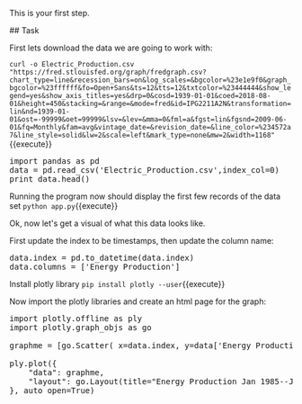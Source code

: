 This is your first step.

## Task

First lets download the data we are going to work with:

`curl -o Electric_Production.csv "https://fred.stlouisfed.org/graph/fredgraph.csv?chart_type=line&recession_bars=on&log_scales=&bgcolor=%23e1e9f0&graph_bgcolor=%23ffffff&fo=Open+Sans&ts=12&tts=12&txtcolor=%23444444&show_legend=yes&show_axis_titles=yes&drp=0&cosd=1939-01-01&coed=2018-08-01&height=450&stacking=&range=&mode=fred&id=IPG2211A2N&transformation=lin&nd=1939-01-01&ost=-99999&oet=99999&lsv=&lev=&mma=0&fml=a&fgst=lin&fgsnd=2009-06-01&fq=Monthly&fam=avg&vintage_date=&revision_date=&line_color=%234572a7&line_style=solid&lw=2&scale=left&mark_type=none&mw=2&width=1168"`{{execute}}

<pre class="file" data-filename="app.py" data-target="replace">
import pandas as pd
data = pd.read_csv('Electric_Production.csv',index_col=0)
print data.head()
</pre>

Running the program now should display the first few records of the data set
`python app.py`{{execute}} 

Ok, now let's get a visual of what this data looks like.

First update the index to be timestamps, then update the column name:
<pre class="file" data-filename="app.py" data-target="append">
data.index = pd.to_datetime(data.index)
data.columns = ['Energy Production']
</pre>

Install plotly library
`pip install plotly --user`{{execute}} 

Now import the plotly libraries and create an html page for the graph:
<pre class="file" data-filename="app.py" data-target="append">
import plotly.offline as ply
import plotly.graph_objs as go

graphme = [go.Scatter( x=data.index, y=data['Energy Production'] )]

ply.plot({
    "data": graphme,
    "layout": go.Layout(title="Energy Production Jan 1985--Jan 2018")
}, auto_open=True)
</pre>
